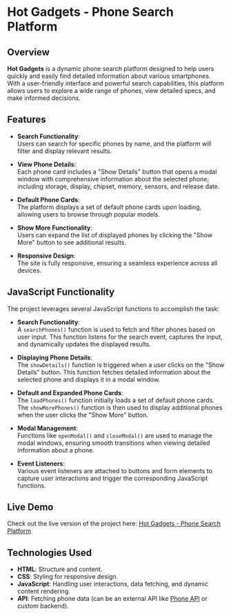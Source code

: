 # Hot Gadgets - Phone Search Platform

## Overview

**Hot Gadgets** is a dynamic phone search platform designed to help users quickly and easily find detailed information about various smartphones. With a user-friendly interface and powerful search capabilities, this platform allows users to explore a wide range of phones, view detailed specs, and make informed decisions.

## Features

- **Search Functionality**:  
  Users can search for specific phones by name, and the platform will filter and display relevant results.
  
- **View Phone Details**:  
  Each phone card includes a "Show Details" button that opens a modal window with comprehensive information about the selected phone, including storage, display, chipset, memory, sensors, and release date.

- **Default Phone Cards**:  
  The platform displays a set of default phone cards upon loading, allowing users to browse through popular models.

- **Show More Functionality**:  
  Users can expand the list of displayed phones by clicking the "Show More" button to see additional results.

- **Responsive Design**:  
  The site is fully responsive, ensuring a seamless experience across all devices.

## JavaScript Functionality

The project leverages several JavaScript functions to accomplish the task:

- **Search Functionality**:  
  A `searchPhones()` function is used to fetch and filter phones based on user input. This function listens for the search event, captures the input, and dynamically updates the displayed results.

- **Displaying Phone Details**:  
  The `showDetails()` function is triggered when a user clicks on the "Show Details" button. This function fetches detailed information about the selected phone and displays it in a modal window.

- **Default and Expanded Phone Cards**:  
  The `loadPhones()` function initially loads a set of default phone cards. The `showMorePhones()` function is then used to display additional phones when the user clicks the "Show More" button.

- **Modal Management**:  
  Functions like `openModal()` and `closeModal()` are used to manage the modal windows, ensuring smooth transitions when viewing detailed information about a phone.

- **Event Listeners**:  
  Various event listeners are attached to buttons and form elements to capture user interactions and trigger the corresponding JavaScript functions.

## Live Demo

Check out the live version of the project here: [Hot Gadgets - Phone Search Platform](https://phone-hunt-aniket.netlify.app/)

## Technologies Used

- **HTML**: Structure and content.
- **CSS**: Styling for responsive design.
- **JavaScript**: Handling user interactions, data fetching, and dynamic content rendering.
- **API**: Fetching phone data (can be an external API like [Phone API](https://www.exampleapi.com) or custom backend).
